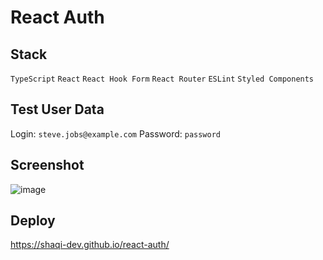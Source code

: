 # React Auth

## Stack
`TypeScript` `React` `React Hook Form` `React Router` `ESLint` `Styled Components`
## Test User Data
Login: `steve.jobs@example.com`
Password: `password`
## Screenshot
![image](https://user-images.githubusercontent.com/71282670/181121844-c1620cab-d8f2-4f4d-b88c-e6f93eadc189.png)
## Deploy
https://shaqi-dev.github.io/react-auth/
